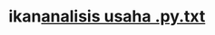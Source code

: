 # ikan[analisis usaha .py.txt](https://github.com/user-attachments/files/21041575/analisis.usaha.py.txt)
